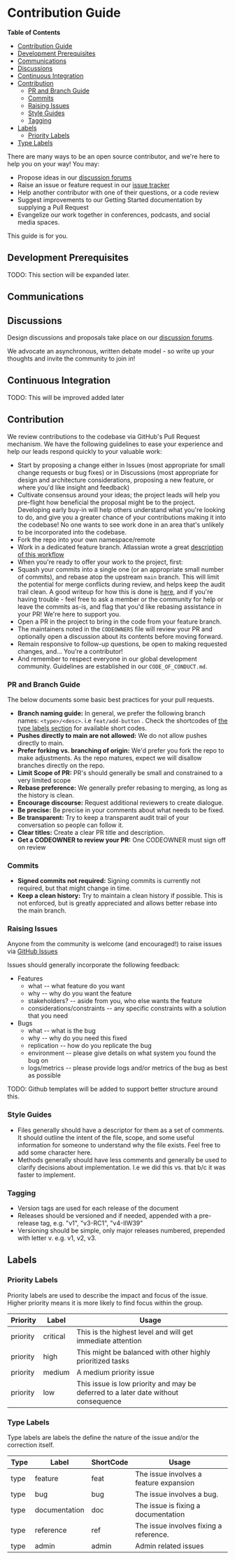 # Contribution Guide

<!-- markdown-toc start - Don't edit this section. Run M-x markdown-toc-refresh-toc -->

**Table of Contents**

- [Contribution Guide](#contribution-guide)
- [Development Prerequisites](#development-prerequisites)
- [Communications](#communications)
- [Discussions](#discussions)
- [Continuous Integration](#continuous-integration)
- [Contribution](#contribution)
  - [PR and Branch Guide](#pr-and-branch-guide)
  - [Commits](#commits)
  - [Raising Issues](#raising-issues)
  - [Style Guides](#style-guides)
  - [Tagging](#tagging)
- [Labels](#labels)
  - [Priority Labels](#priority-labels)
- [Type Labels](#type-labels)

<!-- markdown-toc end -->

There are many ways to be an open source contributor, and we're here to help you on your way! You may:

- Propose ideas in our
  [discussion forums](https://forums.tbd.website)
- Raise an issue or feature request in our [issue tracker](https://github.com/TBD54566975/incubation-wallet-rendering/issues)
- Help another contributor with one of their questions, or a code review
- Suggest improvements to our Getting Started documentation by supplying a Pull Request
- Evangelize our work together in conferences, podcasts, and social media spaces.

This guide is for you.

## Development Prerequisites

TODO: This section will be expanded later.

## Communications

## Discussions

Design discussions and proposals take place on our [discussion forums](https://forums.tbd.website).

We advocate an asynchronous, written debate model - so write up your thoughts and invite the community to join in!

## Continuous Integration

TODO: This will be improved added later

## Contribution

We review contributions to the codebase via GitHub's Pull Request mechanism. We have
the following guidelines to ease your experience and help our leads respond quickly
to your valuable work:

- Start by proposing a change either in Issues (most appropriate for small
  change requests or bug fixes) or in Discussions (most appropriate for design
  and architecture considerations, proposing a new feature, or where you'd
  like insight and feedback)
- Cultivate consensus around your ideas; the project leads will help you
  pre-flight how beneficial the proposal might be to the project. Developing early
  buy-in will help others understand what you're looking to do, and give you a
  greater chance of your contributions making it into the codebase! No one wants to
  see work done in an area that's unlikely to be incorporated into the codebase.
- Fork the repo into your own namespace/remote
- Work in a dedicated feature branch. Atlassian wrote a great
  [description of this workflow](https://www.atlassian.com/git/tutorials/comparing-workflows/feature-branch-workflow)
- When you're ready to offer your work to the project, first:
- Squash your commits into a single one (or an appropriate small number of commits), and
  rebase atop the upstream `main` branch. This will limit the potential for merge
  conflicts during review, and helps keep the audit trail clean. A good writeup for
  how this is done is
  [here](https://medium.com/@slamflipstrom/a-beginners-guide-to-squashing-commits-with-git-rebase-8185cf6e62ec), and if you're
  having trouble - feel free to ask a member or the community for help or leave the commits as-is, and flag that you'd like
  rebasing assistance in your PR! We're here to support you.
- Open a PR in the project to bring in the code from your feature branch.
- The maintainers noted in the `CODEOWNERS` file will review your PR and optionally
  open a discussion about its contents before moving forward.
- Remain responsive to follow-up questions, be open to making requested changes, and...
  You're a contributor!
- And remember to respect everyone in our global development community. Guidelines
  are established in our `CODE_OF_CONDUCT.md`.

### PR and Branch Guide

The below documents some basic best practices for your pull requests.

- **Branch naming guide:** In general, we prefer the following branch names:
  `<type>/<desc>`. i.e `feat/add-button` . Check the shortcodes of [the type labels
  section](#type-labels) for available short codes.
- **Pushes directly to main are not allowed:** We do not allow pushes directly
  to main.
- **Prefer forking vs. branching of origin:** We'd prefer you fork the repo to make adjustments. As the repo
  matures, expect we will disallow branches directly on the repo.
- **Limit Scope of PR:** PR's should generally be small and constrained to a
  very limited scope
- **Rebase preference:** We generally prefer rebasing to merging, as long as the
  history is clean.
- **Encourage discourse:** Request additional reviewers to create dialogue.
- **Be precise:** Be precise in your comments about what needs to be fixed.
- **Be transparent:** Try to keep a transparent audit trail of your conversation
  so people can follow it.
- **Clear titles:** Create a clear PR title and description.
- **Get a CODEOWNER to review your PR:** One CODEOWNER must sign off on review

### Commits

- **Signed commits not required:** Signing commits is currently not required, but that might change in time.
- **Keep a clean history:** Try to maintain a clean history if possible. This is
  not enforced, but is greatly appreciated and allows better rebase into the main branch.

### Raising Issues

Anyone from the community is welcome (and encouraged!) to raise issues via
[GitHub Issues](https://github.com/TBD54566975/incubation-wallet-rendering/issues)

Issues should generally incorporate the following feedback:

- Features
  - what -- what feature do you want
  - why -- why do you want the feature
  - stakeholders? -- aside from you, who else wants the feature
  - considerations/constraints -- any specific constraints with a solution that you need
- Bugs
  - what -- what is the bug
  - why -- why do you need this fixed
  - replication -- how do you replicate the bug
  - environment -- please give details on what system you found the bug on
  - logs/metrics -- please provide logs and/or metrics of the bug as best as possible

TODO: Github templates will be added to support better structure around this.

### Style Guides

- Files generally should have a descriptor for them as a set of comments. It
  should outline the intent of the file, scope, and some useful information for
  someone to understand why the file exists. Feel free to add some character
  here.
- Methods generally should have less comments and generally be used to clarify
  decisions about implementation. I.e we did this vs. that b/c it was faster to
  implement.

### Tagging

- Version tags are used for each release of the document
- Releases should be versioned and if needed, appended with a pre-release tag, e.g. "v1", "v3-RC1", "v4-IIW39"
- Versioning should be simple, only major releases numbered, prepended with letter v. e.g. v1, v2, v3.

## Labels

### Priority Labels

Priority labels are used to describe the impact and focus of the issue. Higher
priority means it is more likely to find focus within the group.

| Priority | Label    | Usage                                                                              |
| -------- | -------- | ---------------------------------------------------------------------------------- |
| priority | critical | This is the highest level and will get immediate attention                         |
| priority | high     | This might be balanced with other highly prioritized tasks                         |
| priority | medium   | A medium priority issue                                                            |
| priority | low      | This issue is low priority and may be deferred to a later date without consequence |

### Type Labels

Type labels are labels the define the nature of the issue and/or the correction
itself.

| Type | Label         | ShortCode | Usage                                  |
| ---- | ------------- | --------- | -------------------------------------- |
| type | feature       | feat      | The issue involves a feature expansion |
| type | bug           | bug       | The issue involves a bug.              |
| type | documentation | doc       | The issue is fixing a documentation    |
| type | reference     | ref       | The issue involves fixing a reference. |
| type | admin         | admin     | Admin related issues                   |
